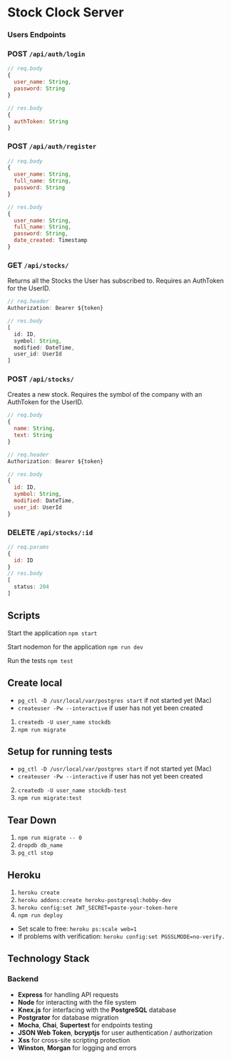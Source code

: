 # Stock Clock Server

### Users Endpoints

### POST `/api/auth/login`

```js
// req.body
{
  user_name: String,
  password: String
}

// res.body
{
  authToken: String
}
```

### POST `/api/auth/register`

```js
// req.body
{
  user_name: String,
  full_name: String,
  password: String
}

// res.body
{
  user_name: String,
  full_name: String,
  password: String,
  date_created: Timestamp
}
```

### GET `/api/stocks/`

Returns all the Stocks the User has subscribed to. Requires an AuthToken for the UserID.

```js
// req.header
Authorization: Bearer ${token}

// res.body
[
  id: ID,
  symbol: String,
  modified: DateTime,
  user_id: UserId
]
```

### POST `/api/stocks/`

Creates a new stock. Requires the symbol of the company with an AuthToken for the UserID.

```js
// req.body
{
  name: String,
  text: String
}

// req.header
Authorization: Bearer ${token}

// res.body
{
  id: ID,
  symbol: String,
  modified: DateTime,
  user_id: UserId
}
```

### DELETE `/api/stocks/:id`

```js
// req.params
{
  id: ID
}
// res.body
[
  status: 204
]
```


## Scripts

Start the application `npm start`

Start nodemon for the application `npm run dev`

Run the tests `npm test`

## Create local

- `pg_ctl -D /usr/local/var/postgres start` if not started yet (Mac)
- `createuser -Pw --interactive` if user has not yet been created
1. `createdb -U user_name stockdb`
2. `npm run migrate`

## Setup for running tests

- `pg_ctl -D /usr/local/var/postgres start` if not started yet (Mac)
- `createuser -Pw --interactive` if user has not yet been created
2. `createdb -U user_name stockdb-test`
3. `npm run migrate:test`

## Tear Down

1. `npm run migrate -- 0`
2. `dropdb db_name`
3. `pg_ctl stop`

## Heroku

1. `heroku create`
2. `heroku addons:create heroku-postgresql:hobby-dev`
3. `heroku config:set JWT_SECRET=paste-your-token-here`
4. `npm run deploy`
- Set scale to free: `heroku ps:scale web=1`
- If problems with verification: `heroku config:set PGSSLMODE=no-verify.`

## Technology Stack

### Backend

- **Express** for handling API requests
- **Node** for interacting with the file system
- **Knex.js** for interfacing with the **PostgreSQL** database
- **Postgrator** for database migration
- **Mocha**, **Chai**, **Supertest** for endpoints testing
- **JSON Web Token**, **bcryptjs** for user authentication / authorization
- **Xss** for cross-site scripting protection
- **Winston**, **Morgan** for logging and errors